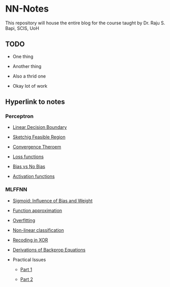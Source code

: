 # NN-Notes

This repository will house the entire blog for the course taught by Dr. Raju S. Bapi, SCIS, UoH

## TODO

* One thing

* Another thing

* Also a thrid one

* Okay lot of work

## Hyperlink to notes

### Perceptron

* [Linear Decision Boundary](https://github.com/somanath08/NN-Notes/blob/Perceptron/Perceptron-1/Linear-decision-boundary.ipynb) 

* [Sketchig Feasible Region](https://github.com/somanath08/NN-Notes/blob/Perceptron/Perceptron-2/Sketching_Feasibility_Region.ipynb)

* [Convergence Theroem](https://github.com/somanath08/NN-Notes/blob/Perceptron/Perceptron-3/Convergence.ipynb)

* [Loss functions](https://github.com/somanath08/NN-Notes/blob/Perceptron/Perceptron-4/loss-function.ipynb)

* [Bias vs No Bias](https://github.com/somanath08/NN-Notes/blob/Perceptron/Perceptron-5/Bais-vs-No-Bais.ipynb)

* [Activation functions](https://github.com/somanath08/NN-Notes/blob/Perceptron/Perceptron-6/Activation.ipynb)

### MLFFNN

* [Sigmoid: Influence of Bias and Weight](https://github.com/somanath08/NN-Notes/blob/k/sigmoid/MLFFNN-1/Sigmoid_Function.ipynb)

* [Function approximation](https://github.com/somanath08/NN-Notes/blob/s/function-approximation/MLFFNN-2/Function-approximation-using-sigmoid.ipynb)

* [Overfitting](https://github.com/somanath08/NN-Notes/blob/k/overfitting/MLFFNN-3/Overfitting.ipynb)

* [Non-linear classification](https://github.com/somanath08/NN-Notes/blob/s/non-linear-classifier/MLFFNN-4/Non-linear-classification-examples.ipynb)

* [Recoding in XOR](https://github.com/somanath08/NN-Notes/blob/k/xor/MLFFNN-5/Recoding%20XOR.ipynb)

* [Derivations of Backprop Equations](https://github.com/somanath08/NN-Notes/blob/s/derivations/MLFFNN-6/Derivations.ipynb)

* Practical Issues
    * [Part 1](https://github.com/somanath08/NN-Notes/blob/s/practical-issues-1/MLFFNN-7_Part1/Practical-Issues-Part-1.ipynb)

    * [Part 2](https://github.com/somanath08/NN-Notes/blob/k/practical-issues-2/MLFFNN-7/Practical%20Issues.ipynb)
